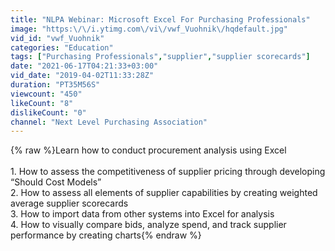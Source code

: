 ```yaml
---
title: "NLPA Webinar: Microsoft Excel For Purchasing Professionals"
image: "https:\/\/i.ytimg.com\/vi\/vwf_Vuohnik\/hqdefault.jpg"
vid_id: "vwf_Vuohnik"
categories: "Education"
tags: ["Purchasing Professionals","supplier","supplier scorecards"]
date: "2021-06-17T04:21:33+03:00"
vid_date: "2019-04-02T11:33:28Z"
duration: "PT35M56S"
viewcount: "450"
likeCount: "8"
dislikeCount: "0"
channel: "Next Level Purchasing Association"
---
```

{% raw %}Learn how to conduct procurement analysis using Excel<br /><br />1. How to assess the competitiveness of supplier pricing through developing “Should Cost Models”<br />2. How to assess all elements of supplier capabilities by creating weighted average supplier scorecards<br />3. How to import data from other systems into Excel for analysis<br />4. How to visually compare bids, analyze spend, and track supplier performance by creating charts{% endraw %}
